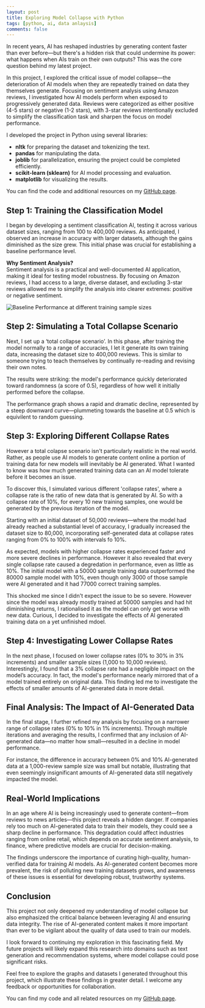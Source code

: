 ```yaml
---
layout: post
title: Exploring Model Collapse with Python  
tags: [python, ai, data anlaysis]
comments: false
--- 
```

In recent years, AI has reshaped industries by generating content faster than ever before—but there's a hidden risk that could undermine its power: what happens when AIs train on their own outputs? This was the core question behind my latest project.

In this project, I explored the critical issue of model collapse—the deterioration of AI models when they are repeatedly trained on data they themselves generate. Focusing on sentiment analysis using Amazon reviews, I investigated how AI models perform when exposed to progressively generated data. Reviews were categorized as either positive (4-5 stars) or negative (1-2 stars), with 3-star reviews intentionally excluded to simplify the classification task and sharpen the focus on model performance.

I developed the project in Python using several libraries:
- **nltk** for preparing the dataset and tokenizing the text.
- **pandas** for manipulating the data.
- **joblib** for parallelization, ensuring the project could be completed efficiently.
- **scikit-learn (sklearn)** for AI model processing and evaluation.
- **matplotlib** for visualizing the results.

You can find the code and additional resources on my [GitHub page](https://github.com/LoreviQ/ModelCollapse).

## Step 1: Training the Classification Model  

I began by developing a sentiment classification AI, testing it across various dataset sizes, ranging from 100 to 400,000 reviews. As anticipated, I observed an increase in accuracy with larger datasets, although the gains diminished as the size grew. This initial phase was crucial for establishing a baseline performance level. 

**Why Sentiment Analysis?**  
Sentiment analysis is a practical and well-documented AI application, making it ideal for testing model robustness. By focusing on Amazon reviews, I had access to a large, diverse dataset, and excluding 3-star reviews allowed me to simplify the analysis into clearer extremes: positive or negative sentiment.

![Baseline Performance at different training sample sizes](https://oliver.tj/assets/img/ModelCollapseGraphs/Score-SampleSize.png)

## Step 2: Simulating a Total Collapse Scenario  

Next, I set up a ‘total collapse scenario’. In this phase, after training the model normally to a range of accuracies, I let it generate its own training data, increasing the dataset size to 400,000 reviews. This is similar to someone trying to teach themselves by continually re-reading and revising their own notes.

The results were striking: the model's performance quickly deteriorated toward randomness (a score of 0.5), regardless of how well it initially performed before the collapse.

The performance graph shows a rapid and dramatic decline, represented by a steep downward curve—plummeting towards the baseline at 0.5 which is equivilent to random guessing.

## Step 3: Exploring Different Collapse Rates  

However a total colapse scenario isn't particularly realistic in the real world. Rather, as people use AI models to generate content online a portion of training data for new models will inevitably be AI generated. What I wanted to know was how much generated training data can an AI model tolerate before it becomes an issue. 

To discover this, I simulated various different 'collapse rates', where a collapse rate is the ratio of new data that is generated by AI. So with a collapse rate of 10%, for every 10 new training samples, one would be generated by the previous iteration of the model. 

Starting with an initial dataset of 50,000 reviews—where the model had already reached a substantial level of accuracy, I gradually increased the dataset size to 80,000, incorporating self-generated data at collapse rates ranging from 0% to 100% with intervals fo 10%.

As expected, models with higher collapse rates experienced faster and more severe declines in performance. However it also revealed that every single collapse rate caused a degredation in performance, even as little as 10%. The initial model with a 50000 sample training data outperformed the 80000 sample model with 10%, even though only 3000 of those sample were AI generated and it had 77000 correct training samples. 

This shocked me since I didn't expect the issue to be so severe. However since the model was already mostly trained at 50000 samples and had hit diminishing returns, I rationalised it as the model can only get worse with new data. Curious, I decided to investigate the effects of AI generated training data on a yet unfinished mdoel.

## Step 4: Investigating Lower Collapse Rates  

In the next phase, I focused on lower collapse rates (0% to 30% in 3% increments) and smaller sample sizes (1,000 to 10,000 reviews). Interestingly, I found that a 3% collapse rate had a negligible impact on the model’s accuracy. In fact, the model's performance nearly mirrored that of a model trained entirely on original data. This finding led me to investigate the effects of smaller amounts of AI-generated data in more detail.

## Final Analysis: The Impact of AI-Generated Data  

In the final stage, I further refined my analysis by focusing on a narrower range of collapse rates (0% to 10% in 1% increments). Through multiple iterations and averaging the results, I confirmed that any inclusion of AI-generated data—no matter how small—resulted in a decline in model performance.

For instance, the difference in accuracy between 0% and 10% AI-generated data at a 1,000-review sample size was small but notable, illustrating that even seemingly insignificant amounts of AI-generated data still negatively impacted the model.

## Real-World Implications  

In an age where AI is being increasingly used to generate content—from reviews to news articles—this project reveals a hidden danger. If companies rely too much on AI-generated data to train their models, they could see a sharp decline in performance. This degradation could affect industries ranging from online retail, which depends on accurate sentiment analysis, to finance, where predictive models are crucial for decision-making.

The findings underscore the importance of curating high-quality, human-verified data for training AI models. As AI-generated content becomes more prevalent, the risk of polluting new training datasets grows, and awareness of these issues is essential for developing robust, trustworthy systems.

## Conclusion  

This project not only deepened my understanding of model collapse but also emphasized the critical balance between leveraging AI and ensuring data integrity. The rise of AI-generated content makes it more important than ever to be vigilant about the quality of data used to train our models.

I look forward to continuing my exploration in this fascinating field. My future projects will likely expand this research into domains such as text generation and recommendation systems, where model collapse could pose significant risks.  

Feel free to explore the graphs and datasets I generated throughout this project, which illustrate these findings in greater detail. I welcome any feedback or opportunities for collaboration.

You can find my code and all related resources on my [GitHub page](https://github.com/LoreviQ/ModelCollapse).